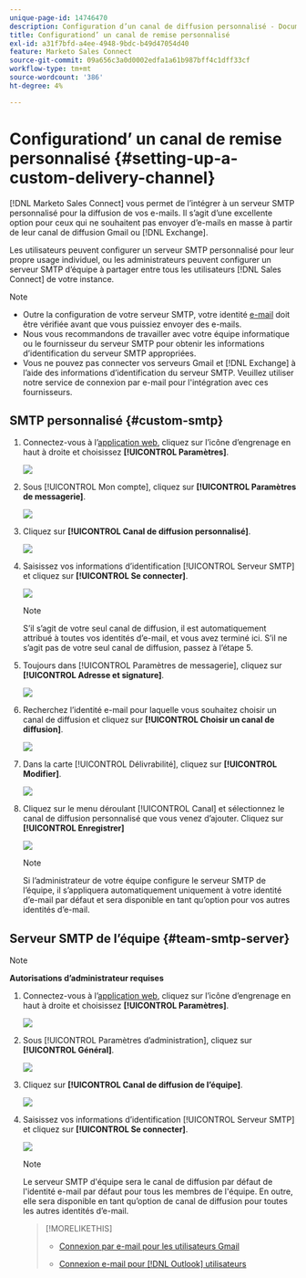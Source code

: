```yaml
---
unique-page-id: 14746470
description: Configuration d’un canal de diffusion personnalisé - Documents Marketo - Documentation du produit
title: Configurationd’ un canal de remise personnalisé
exl-id: a31f7bfd-a4ee-4948-9bdc-b49d47054d40
feature: Marketo Sales Connect
source-git-commit: 09a656c3a0d0002edfa1a61b987bff4c1dff33cf
workflow-type: tm+mt
source-wordcount: '386'
ht-degree: 4%

---
```


# Configurationd’ un canal de remise personnalisé {#setting-up-a-custom-delivery-channel}

[!DNL Marketo Sales Connect] vous permet de l’intégrer à un serveur SMTP personnalisé pour la diffusion de vos e-mails. Il s’agit d’une excellente option pour ceux qui ne souhaitent pas envoyer d’e-mails en masse à partir de leur canal de diffusion Gmail ou [!DNL Exchange].

Les utilisateurs peuvent configurer un serveur SMTP personnalisé pour leur propre usage individuel, ou les administrateurs peuvent configurer un serveur SMTP d’équipe à partager entre tous les utilisateurs [!DNL Sales Connect] de votre instance.

>[!NOTE]
>
>* Outre la configuration de votre serveur SMTP, votre identité [e-mail](/help/marketo/product-docs/marketo-sales-connect/getting-started/email-settings/verify-your-email.md) doit être vérifiée avant que vous puissiez envoyer des e-mails.
>* Nous vous recommandons de travailler avec votre équipe informatique ou le fournisseur du serveur SMTP pour obtenir les informations d’identification du serveur SMTP appropriées.
>* Vous ne pouvez pas connecter vos serveurs Gmail et [!DNL Exchange] à l’aide des informations d’identification du serveur SMTP. Veuillez utiliser notre service de connexion par e-mail pour l&#39;intégration avec ces fournisseurs.

## SMTP personnalisé {#custom-smtp}

1. Connectez-vous à l’[application web](https://toutapp.com/login), cliquez sur l’icône d’engrenage en haut à droite et choisissez **[!UICONTROL Paramètres]**.

   ![](assets/setting-up-a-custom-delivery-channel-1.png)

1. Sous [!UICONTROL Mon compte], cliquez sur **[!UICONTROL Paramètres de messagerie]**.

   ![](assets/setting-up-a-custom-delivery-channel-2.png)

1. Cliquez sur **[!UICONTROL Canal de diffusion personnalisé]**.

   ![](assets/setting-up-a-custom-delivery-channel-3.png)

1. Saisissez vos informations d’identification [!UICONTROL Serveur SMTP] et cliquez sur **[!UICONTROL Se connecter]**.

   ![](assets/setting-up-a-custom-delivery-channel-4.png)

   >[!NOTE]
   >
   >S’il s’agit de votre seul canal de diffusion, il est automatiquement attribué à toutes vos identités d’e-mail, et vous avez terminé ici. S’il ne s’agit pas de votre seul canal de diffusion, passez à l’étape 5.

1. Toujours dans [!UICONTROL Paramètres de messagerie], cliquez sur **[!UICONTROL Adresse et signature]**.

   ![](assets/setting-up-a-custom-delivery-channel-5.png)

1. Recherchez l’identité e-mail pour laquelle vous souhaitez choisir un canal de diffusion et cliquez sur **[!UICONTROL Choisir un canal de diffusion]**.

   ![](assets/setting-up-a-custom-delivery-channel-6.png)

1. Dans la carte [!UICONTROL Délivrabilité], cliquez sur **[!UICONTROL Modifier]**.

   ![](assets/setting-up-a-custom-delivery-channel-7.png)

1. Cliquez sur le menu déroulant [!UICONTROL Canal] et sélectionnez le canal de diffusion personnalisé que vous venez d’ajouter. Cliquez sur **[!UICONTROL Enregistrer]**

   ![](assets/setting-up-a-custom-delivery-channel-8.png)

   >[!NOTE]
   >
   >Si l’administrateur de votre équipe configure le serveur SMTP de l’équipe, il s’appliquera automatiquement uniquement à votre identité d’e-mail par défaut et sera disponible en tant qu’option pour vos autres identités d’e-mail.

## Serveur SMTP de l’équipe {#team-smtp-server}

>[!NOTE]
>
>**Autorisations d’administrateur requises**

1. Connectez-vous à l’[application web](https://toutapp.com/login), cliquez sur l’icône d’engrenage en haut à droite et choisissez **[!UICONTROL Paramètres]**.

   ![](assets/setting-up-a-custom-delivery-channel-9.png)

1. Sous [!UICONTROL Paramètres d’administration], cliquez sur **[!UICONTROL Général]**.

   ![](assets/setting-up-a-custom-delivery-channel-10.png)

1. Cliquez sur **[!UICONTROL Canal de diffusion de l’équipe]**.

   ![](assets/setting-up-a-custom-delivery-channel-11.png)

1. Saisissez vos informations d’identification [!UICONTROL Serveur SMTP] et cliquez sur **[!UICONTROL Se connecter]**.

   ![](assets/setting-up-a-custom-delivery-channel-12.png)

   >[!NOTE]
   >
   >Le serveur SMTP d&#39;équipe sera le canal de diffusion par défaut de l&#39;identité e-mail par défaut pour tous les membres de l&#39;équipe. En outre, elle sera disponible en tant qu’option de canal de diffusion pour toutes les autres identités d’e-mail.

   >[!MORELIKETHIS]
   >
   >* [Connexion par e-mail pour les utilisateurs Gmail](/help/marketo/product-docs/marketo-sales-connect/email-plugins/gmail/email-connection-for-gmail-users.md)
   >
   >* [Connexion e-mail pour [!DNL Outlook] utilisateurs](/help/marketo/product-docs/marketo-sales-connect/email-plugins/msc-for-outlook/email-connection-for-outlook-users.md)

